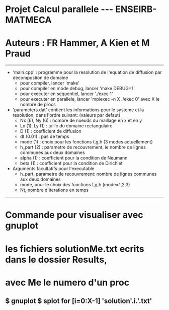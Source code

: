# Projet Calcul parallele --- ENSEIRB-MATMECA
# Auteurs : FR Hammer, A Kien et M Praud

------------------------------
* 'main.cpp' : programme pour la resolution de l'equation de diffusion par decompostion de domaine
	* pour compiler, lancer 'make'
	* pour compiler en mode debug, lancer 'make DEBUG=1'
	* pour executer en sequentiel, lancer './exec 1'
	* pour executer en parallele, lancer 'mpiexec -n X ./exec 0' avec X le nombre de procs
* 'parameters.dat' contient les informations pour le systeme et la resolution, dans l'ordre suivant:
(valeurs par defaut)
	* Nx (6), Ny (6) : nombre de noeuds du maillage en x et en y
	* Lx (1), Ly (1) : taille du domaine rectangulaire
	* D (1) : coefficient de diffusion
	* dt (0.01) : pas de temps
	* mode (1) : choix pour les fonctions f,g,h (3 modes actuellement)
	* h_part (2) : parametre de recouvrement, ie nombre de lignes communes aux deux domaines
	* alpha (1) : coefficient pour la condition de Neumann
	* beta (1) : coefficient pour la condition de Dirichlet 
* Arguments facultatifs pour l'executable
	* h_part, parametre de recouvrement: nombre de lignes communes aux deux domaines
	* mode, pour le choix des fonctions f,g,h (mode=1,2,3)
	* Nt, nombre d'iterations en temps
------------------------------
# Commande pour visualiser avec gnuplot
# les fichiers solutionMe.txt ecrits dans le dossier Results,
# avec Me le numero d'un proc

$ gnuplot
$ splot for [i=0:X-1] 'solution'.i.'.txt'
------------------------------
